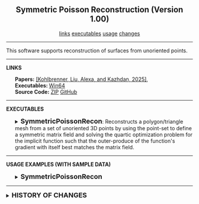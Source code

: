<center><h2>Symmetric Poisson Reconstruction (Version 1.00)</h2></center>
<center>
<a href="#LINKS">links</a>
<a href="#EXECUTABLES">executables</a>
<a href="#USAGE">usage</a>
<a href="#CHANGES">changes</a>
</center>
<hr>
This software supports reconstruction of surfaces from unoriented points.
<hr>
<a name="LINKS"><b>LINKS</b></a><br>
<ul>
<b>Papers:</b>
<a href="https://www.cs.jhu.edu/~misha/MyPapers/SGP25.pdf">[Kohlbrenner, Liu, Alexa, and Kazhdan, 2025]</a>,
<br>
<b>Executables: </b>
<a href="https://www.cs.jhu.edu/~misha/Code/SymmetricPoissonRecon/Version1.00/SymPR.x64.zip">Win64</a><br>
<b>Source Code:</b>
<a href="https://www.cs.jhu.edu/~misha/Code/SymmetricPoissonRecon/Version1.00/SymPR.zip">ZIP</a> <a href="https://github.com/mkazhdan/SymmetricPoissonReconstruction">GitHub</a><br>
<!--
<b>Older Versions:</b>
<a href="http://www.cs.jhu.edu/~misha/Code/PoissonRecon/Version9.011/">V9.011</a>,
<a href="http://www.cs.jhu.edu/~misha/Code/PoissonRecon/Version9.01/">V9.01</a>,
<a href="http://www.cs.jhu.edu/~misha/Code/PoissonRecon/Version9.0/">V9.0</a>,
<a href="http://www.cs.jhu.edu/~misha/Code/PoissonRecon/Version8.0/">V8.0</a>,
<a href="http://www.cs.jhu.edu/~misha/Code/PoissonRecon/Version7.0/">V7.0</a>,
<a href="http://www.cs.jhu.edu/~misha/Code/PoissonRecon/Version6.13a/">V6.13a</a>,
<a href="http://www.cs.jhu.edu/~misha/Code/PoissonRecon/Version6.13/">V6.13</a>,
<a href="http://www.cs.jhu.edu/~misha/Code/PoissonRecon/Version6.12/">V6.12</a>,
<a href="http://www.cs.jhu.edu/~misha/Code/PoissonRecon/Version6.11/">V6.11</a>,
<a href="http://www.cs.jhu.edu/~misha/Code/PoissonRecon/Version6.1/">V6.1</a>,
<a href="http://www.cs.jhu.edu/~misha/Code/PoissonRecon/Version6/">V6</a>,
<a href="http://www.cs.jhu.edu/~misha/Code/PoissonRecon/Version5.71/">V5.71</a>,
<a href="http://www.cs.jhu.edu/~misha/Code/PoissonRecon/Version5.6/">V5.6</a>,
<a href="http://www.cs.jhu.edu/~misha/Code/PoissonRecon/Version5.5a/">V5.5a</a>,
<a href="http://www.cs.jhu.edu/~misha/Code/PoissonRecon/Version5.1/">V5.1</a>,
<a href="http://www.cs.jhu.edu/~misha/Code/PoissonRecon/Version5/">V5</a>,
<a href="http://www.cs.jhu.edu/~misha/Code/PoissonRecon/Version4.51/">V4.51</a>,
<a href="http://www.cs.jhu.edu/~misha/Code/PoissonRecon/Version4.5/">V4.5</a>,
<a href="http://www.cs.jhu.edu/~misha/Code/PoissonRecon/Version4/">V4</a>,
<a href="http://www.cs.jhu.edu/~misha/Code/PoissonRecon/Version3/">V3</a>,
<a href="http://www.cs.jhu.edu/~misha/Code/PoissonRecon/Version2/">V2</a>,
<a href="http://www.cs.jhu.edu/~misha/Code/PoissonRecon/Version1/">V1</a>
-->
</ul>
<hr>
<a name="EXECUTABLES"><b>EXECUTABLES</b></a><br>


<ul>
<dl>
<DETAILS>
<SUMMARY>
<font size="+1"><b>SymmetricPoissonRecon</b></font>:
Reconstructs a polygon/triangle mesh from a set of unoriented 3D points by using the point-set to define a symmetric matrix field and solving the quartic optimization problem for the implicit function such that the outer-produce of the function's gradient with itself best matches the matrix field.
</SUMMARY>
<dt><b>--in</b> &lt;<i>input points</i>&gt;
</dt><dd> This string is the name of the file from which the point set will be read.<br>
If the file extension is <i>.ply</i>, the file should be in
<a href="http://www.cc.gatech.edu/projects/large_models/ply.html">PLY</a> format, giving the list of oriented
vertices with the x-, y-, and z-coordinates of the positions encoded by the properties <i>x</i>, <i>y</i>, and
<i>z</i>.<br>
Otherwise, the file should be an ascii file with groups of 3, white space delimited, numbers: the x-, y-, and z-coordinates of the point's position. (No information about the number of oriented point samples should be specified.)<br> 

</dd><dt>[<b>--out</b> &lt;<i>output mesh/implicit-function</i>&gt;]
</dt><dd> This string is the name of the file to which the output will be written (output in <a href="http://www.cc.gatech.edu/projects/large_models/ply.html">PLY</a> format).<br>
<UL>
<LI>If the file extension is <i>.ply</i>, the output will be a polygon/triangle mesh.<br>
<LI>If the file extesnion is <i>.grid</i>, the output will be regular grid sampling the implicit function. The file will consist of seven header lines in ASCII describing the contents, following by the grid values in binary.<BR>
<UL>
<LI>The header looks like:<PRE><CODE>G3
1 DOUBLE
&lt;RES_X&gt; &lt;RES_Y&gt; &lt;RES_Z&gt;
&lt;M_00&gt; &lt;M_01&gt; &lt;M_02&gt; &lt;M_03&gt;
&lt;M_10&gt; &lt;M_11&gt; &lt;M_12&gt; &lt;M_13&gt;
&lt;M_20&gt; &lt;M_21&gt; &lt;M_22&gt; &lt;M_23&gt;
&lt;M_30&gt; &lt;M_31&gt; &lt;M_22&gt; &lt;M_33&gt;
</CODE></PRE>
The first two lines describe the contents of the file -- a 3D grid with a double-precision floating point value per cell.<br>
The next line gives the resolution of the grid in <code>x</code>-, <code>y</code>-, and <code>z</code>-directions.<br>
The following four lines give the 4x4 coefficients of the homogenous transformation <CODE>&lt;M&gt;</CODE> taking grid-space coordinates to world-coordinates.
<LI>
The next 8 x <code>&lt;RES_X&gt;</code> x <code>&lt;RES_Y&gt;</code> x <code>&lt;RES_Z&gt;</code> bytes correspond to the (double-precision) floating point values
of the implicit function.
</UL>

</dd><dt>[<b>--depth</b> &lt;<i>reconstruction depth</i>&gt;]
</dt><dd> This integer is the depth of the tree that will be used for surface reconstruction.
Running at depth <i>d</i> corresponds to solving on a voxel grid whose resolution is 
2^<i>d</i> x 2^<i>d</i> x 2^<i>d</i>. Note that since the reconstructor adapts the octree to the
sampling density.<BR>
The default value for this parameter is 7.

</dd><dt>[<b>--sWeight</b> &lt;<i>screening weight</i>&gt;]
</dt><dd> This floating point value specifies the weight given to having the implicit function evaluate to zero at the samples.<br>
The default value is 50,000.

</dd><dt>[<b>--dWeight</b> &lt;<i>boundary Dirichlet weight</i>&gt;]
</dt><dd> This floating point value specifies the weight given to having the implicit function be constant on the boundary of the unit-cube.<br>
The default value is 100.

</dd><dt>[<b>--scale</b> &lt;<i>scale factor</i>&gt;]
</dt><dd> This floating point value specifies the ratio between the diameter of the cube used for reconstruction
and the diameter of the samples' bounding cube.<br>
The default value is 1.25.

</dd><dt>[<b>--coarseIiters</b> &lt;<i>Gauss-Seidel iterations at coarsest level</i>&gt;]
</dt><dd> This integer value specifies the number of Gauss-Seidel relaxations to be performed at the coarsest level of the hierarchy.<br>
The default value for this parameter is 512.

</dd><dt>[<b>--iters</b> &lt;<i>Gauss-Seidel iterations at finest level level</i>&gt;]
</dt><dd> This integer value specifies the number of Gauss-Seidel relaxations to be performed at the finest level of the hierarchy.<br>
The default value for this parameter is 10.

</dd><dt>[<b>--iMult</b> &lt;<i>Gauss-Seidel iteration multiplier</i>&gt;]
</dt><dd> This floating point value how the multiplicative factor for the number of Gauss Seidel iterations to be performed at progressively coarser levels (excluding the coarsest level).<BR>
The default value for this parameter is 2.0.

</dd><dt>[<b>--nn</b> &lt;<i>number of nearest neighbors</i>&gt;]
</dt><dd> This integer value specifies the number of nearest neighobrs that are to be used for estimating the local covariance.<BR>
The default value for this parameter is 20.

</dd><dt>[<b>--density</b>]
</dt><dd> Enabling this flag tells the reconstructor to output a triangle mesh (rather than a polygon mesh).

</dd><dt>[<b>--verbose &lt;<i>verbosity</i>&gt;</b>]
</dt><dd> This integer variable specifies the level of verbosity output to the standard output (with larger values corresponding to more verbose output).<BR>
<B>Note</B>: The calculation of verbose output can noticeably affect run-time performance.

</dd>
</DETAILS>
</dl>
</ul>



<hr>
<a name="USAGE"><b>USAGE EXAMPLES (WITH SAMPLE DATA)</b></a><br>

<ul>
<dl>
<DETAILS>
<SUMMARY>
<font size="+1"><b>SymmetricPoissonRecon </b></font>
</SUMMARY>
For testing purposes, a point-set sampling the <A HREF="https://www.cs.jhu.edu/~misha/SymmetricPoissonReconstruction/bunny_raw.xyz">Stanford Bunny</A> is provided. (Data sourced from the <A HREF="http://graphics.stanford.edu/data/3Dscanrep/">Stanford Scanning Repository</A>.) The point-set consists of roughly 360K points, written in ASCII format with three floating point values per line.<BR>

The surface of the model can be reconstructed by calling symmetric Poisson reconstructor:
<blockquote><code>% SymmetricPoissonRecon --in bunny_raw.xyz --out bunny.ply</code></blockquote>

</DETAILS>
</dl>
</ul>



<hr>
<DETAILS>
<SUMMARY>
<font size="+1"><b><B>HISTORY OF CHANGES</B></b></font>
</SUMMARY>
<a href="http://www.cs.jhu.edu/~misha/Code/PoissonRecon/Version1.00/">Version 1</a>:
<ul>
<li> Initial source-code.
</Ul>
</DETAILS>